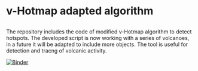 # v-Hotmap adapted algorithm
## 

The repository includes the code of modified v-Hotmap algorithm to detect hotspots.
The developed script is now working with a series of volcanoes, in a future it will be adapted to include more objects.
The tool is useful for detection and tracng of volcanic activity.



[![Binder](https://mybinder.org/badge_logo.svg)](https://mybinder.org/v2/gh/kedich22/Hotmap/main?labpath=Hotmap_improved_2.ipynb)
